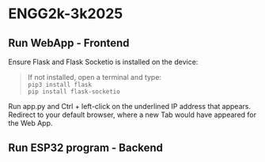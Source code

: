 ﻿# ENGG2k-3k2025

## Run WebApp - Frontend
Ensure Flask and Flask Socketio is installed on the device:

> If not installed, open a terminal and type: <br>
> `pip3 install flask` <br>
> `pip install flask-socketio`

Run app.py and Ctrl + left-click on the underlined IP address that appears. 
Redirect to your default browser, where a new Tab would have appeared for the Web App.

## Run ESP32 program - Backend

